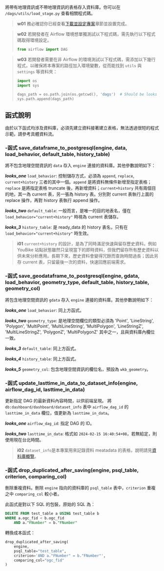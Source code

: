 


將帶有地理資訊或不帶地理資訊的表格存入資料庫。你可以在 `/dags/utils/load_stage.py` 查看相關程式碼。

> **w01**
> 務必確認你已經查看[下載並設定專案](/data-end/project-setup)章節並設置完成。

> **w02**
> 若開發者在 Airflow 環境想單獨測試以下程式碼，需先執行以下程式碼取得環境設定。
> ``` python
> from airflow import DAG
> ```

> **w03**
> 若開發者需要在非 Airflow 的環境測試以下程式碼，需添加以下幾行程式，以確保將本專案的路徑加入環境變數，從而能找到 `utils` 與 `settings` 等資料夾：
> ``` python
> import os
> import sys
>
> dags_path = os.path.join(os.getcwd(), 'dags')  # Should be looks like './tuic-pipeline-airflow/dags'
> sys.path.append(dags_path)
> ```

## 函式說明

由於以下函式均涉及資料庫，必須先建立資料接著建立表格，無法透過很短的程式示範，請參考具體資料流。

### -函式 save_dataframe_to_postgresql(engine, data, load_behavior, default_table, history_table)

將不包含地理空間資訊的 `data` 存入 `engine` 連接的資料庫。其他參數說明如下：

**_looks_one_** `load_behavior`: 控制儲存方式，必須為 `append`, `replace`, `current+history` 三者的其中一個。`append` 是將資料無條件新增至指定表格；`replace` 是將指定表格 truncate 後，再新增資料；`current+history` 共有兩個目的地，其一為 current 表，另一張為 history 表。分別對 current 表執行上面的 replace 操作，再對 history 表執行 append 操作。

**_looks_two_** `default_table`: 一般而言，是唯一的目的地表名，僅在 `load_behavior="current+history"` 時視為 current 表儲存。

**_looks_3_** `history_table`: 是 ready_data 的 history 表名，只有在 `load_behavior="current+history"` 時生效。

> **i01**
> `current+history` 的設計，是為了同時滿足快速與留存歷史資料。例如 YouBike 站點狀態雖然只呈現當下的即時資料，但我們留存所有歷史資料以供未來分析應用。長期下來，歷史資料會變得冗餘而查詢時間過長；因此另存 current 表，只留最後一次的資料，快速回應前端需求。


### -函式 save_geodataframe_to_postgresql(engine, gdata, load_behavior, geometry_type, default_table, history_table, geometry_col)

將包含地理空間資訊的 `gdata` 存入 `engine` 連接的資料庫。其他參數說明如下：

**_looks_one_** `load_behavior`: 同上方函式。

**_looks_two_** `geometry_type`: 是地理空間欄位的類型必須為 'Point', 'LineString', 'Polygon', 'MultiPoint', 'MultiLineString', 'MultiPolygon', 'LineStringZ', 'MultiLineStringZ', 'PolygonZ', 'MultiPolygonZ' 其中之一，且與資料庫內欄位一致。

**_looks_3_** `default_table`: 同上方函式。

**_looks_4_** `history_table`: 同上方函式。

**_looks_5_** `geometry_col`: 包含地理空間資訊的欄位名，預設為 `wkb_geometry`。


### -函式 update_lasttime_in_data_to_dataset_info(engine, airflow_dag_id, lasttime_in_data)

更新指定 DAG 的最新資料內容時間，以供前端呈現。
將 `db:dashboard/dashboard/dataset_info` 表中 `airflow_dag_id` 的 `lasttime_in_data` 欄位，值更新為 `lasttime_in_data`。

**_looks_one_** `airflow_dag_id`: 指定 DAG 的 ID。

**_looks_two_** `lasttime_in_data`: 格式如 `2024-02-15 16:40:54+08`，若無給定，則使用現在台北時間。

> **i02**
> `dataset_info`是本專案用來記錄資料 meatadata 的表格，說明請見[資料庫概覽](/data-end/database)。


### -函式 drop_duplicated_after_saving(engine, psql_table, criterion, comparing_col)

刪除重複資料。刪除 `engine` 指向的資料庫的 `psql_table` 表中，`criterion` 重複之中 `comparing_col` 較小者。

此函式是對以下 SQL 的包裝，原始的 SQL 為：
``` sql
DELETE FROM test_table a USING test_table b
WHERE a.ogc_fid < b.ogc_fid
    AND a."FNumber" = b."FNumber"
```

轉換成本函式：
``` python
drop_duplicated_after_saving(
    engine,
    psql_table="test_table",
    criterion='AND a."FNumber" = b."FNumber"',
    comparing_col="ogc_fid"
)
```
